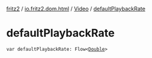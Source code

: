 [fritz2](../../index.md) / [io.fritz2.dom.html](../index.md) / [Video](index.md) / [defaultPlaybackRate](./default-playback-rate.md)

# defaultPlaybackRate

`var defaultPlaybackRate: Flow<`[`Double`](https://kotlinlang.org/api/latest/jvm/stdlib/kotlin/-double/index.html)`>`